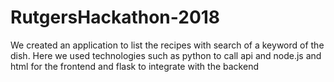 # RutgersHackathon-2018
We created an application to list the recipes with search of a keyword of the dish. Here we used technologies such as python to call api and node.js and html for the frontend and flask to integrate with the backend

